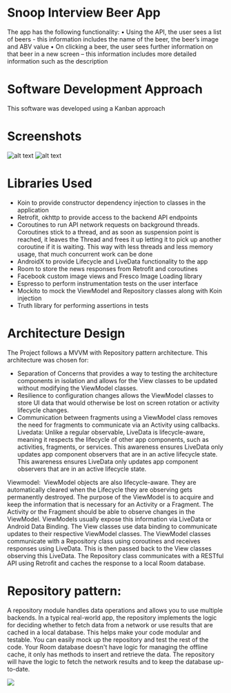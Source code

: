 # Snoop Interview Beer App
The app has the following functionality:
• Using the API, the user sees a list of beers - this information includes the name of the beer, the beer’s image and ABV value
• On clicking a beer, the user sees further information on that beer in a new screen – this information includes more detailed information such as the description
 
# Software Development Approach
This software was developed using a Kanban approach

# Screenshots
![alt text](https://github.com/..../blob/master/app/images/BeerList.png)
![alt text](https://github.com/.../blob/master/app/images/Details.png)

# Libraries Used
- Koin to provide constructor dependency injection to classes in the application
- Retrofit, okhttp  to provide access to the backend API endpoints
- Coroutines to run API network requests on background threads. Coroutines stick to a thread, and as soon as suspension point is reached, it leaves the Thread and frees it up letting it to pick up another coroutine if it is waiting. This way with less threads and less memory usage, that much concurrent work can be done
- AndroidX to provide Lifecycle and LiveData functionality to the app
- Room to store the news responses from Retrofit and coroutines
- Facebook custom image views and Fresco Image Loading library
- Espresso to perform instrumentation tests on the user interface
- Mockito to mock the ViewModel and Repository classes along with Koin injection
- Truth library for performing assertions in tests


# Architecture Design
The Project follows a MVVM with Repository pattern architecture. This architecture was chosen for:
- Separation of Concerns that provides a way to testing the architecture components in isolation and allows for the View classes to be updated without modifying the ViewModel classes.
- Resilience to configuration changes allows the ViewModel classes to store UI data that would otherwise be lost on screen rotation or activity lifecycle changes.
- Communication between fragments using a ViewModel class removes the need for fragments to communicate via an Activity using callbacks.
Livedata: Unlike a regular observable, LiveData is lifecycle-aware, meaning it respects the lifecycle of other app components, such as activities, fragments, or services. This awareness ensures LiveData only updates app component observers that are in an active lifecycle state. This awareness ensures LiveData only updates app component observers that are in an active lifecycle state.

Viewmodel:  ViewModel objects are also lifecycle-aware. They are automatically cleared when the Lifecycle they are observing gets permanently destroyed.
The purpose of the ViewModel is to acquire and keep the information that is necessary for an Activity or a Fragment. The Activity or the Fragment should be able to observe changes in the ViewModel. ViewModels usually expose this information via LiveData or Android Data Binding.
The View classes use data binding to communicate updates to their respective ViewModel classes. The ViewModel classes communicate with a Repository class using coroutines and receives responses using LiveData. This is then passed back to the View classes observing this LiveData. The Repository class communicates with a RESTful API using Retrofit and caches the response to a local Room database.

# Repository pattern: 
A repository module handles data operations and allows you to use multiple backends. 
In a typical real-world app, the repository implements the logic for deciding whether to fetch data from a network or use results that are cached in a local database. 
This helps make your code modular and testable. 
You can easily mock up the repository and test the rest of the code.
Your Room database doesn't have logic for managing the offline cache, it only has methods to insert and retrieve the data. 
The repository will have the logic to fetch the network results and to keep the database up-to-date.


![](https://developer.android.com/topic/libraries/architecture/images/final-architecture.png)
